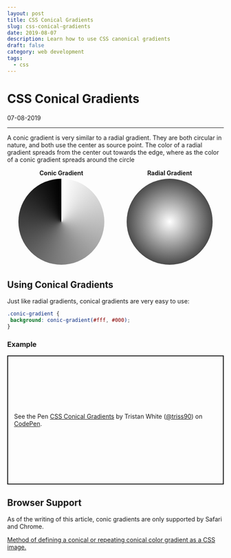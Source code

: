 ```yaml
---
layout: post
title: CSS Conical Gradients
slug: css-conical-gradients
date: 2019-08-07
description: Learn how to use CSS canonical gradients
draft: false
category: web development
tags:
  - css
---
```


# CSS Conical Gradients

<p class='timestamp'><time datetime='07-08-2019'>07-08-2019</time></p>
<hr>

A conic gradient is very similar to a radial gradient.
They are both circular in nature, and both use the center as source point.
The color of a radial gradient spreads from the center out towards the edge,
where as the color of a conic gradient spreads around the circle

<style>
.split {
 display: flex;
 align-items: center;
 justify-content: space-around;
 text-align: center;
}
.conic-gradient {
 height: 200px;
 width: 200px;
 border-radius: 50%;
 margin: 5px;
 background: conic-gradient(#fff, #000);
}
.radial-gradient {
 height: 200px;
 width: 200px;
 border-radius: 50%;
 margin: 5px;
 background: radial-gradient(#fff, #000);
}
@media(max-width: 768px) {
 .conic-gradient, .radial-gradient {
   height: 125px;
   width: 125px;
 }
}
</style>

<div class="split">
<span>
    <strong>Conic Gradient</strong>
    <div class="conic-gradient"></div>
</span>
<span>
    <strong>Radial Gradient</strong>
    <div class="radial-gradient"></div>
</span>
</div>

## Using Conical Gradients

Just like radial gradients, conical gradients are very easy to use:

```css
.conic-gradient {
 background: conic-gradient(#fff, #000);
}
```

### Example

<p class="codepen" data-height="300" data-theme-id="36048" data-default-tab="result" data-user="triss90" data-slug-hash="PMjoPj" style="height: 300px; box-sizing: border-box; display: flex; align-items: center; justify-content: center; border: 2px solid; margin: 1em 0; padding: 1em;" data-pen-title="CSS Conical Gradients">
  <span>See the Pen <a href="https://codepen.io/triss90/pen/PMjoPj/">
  CSS Conical Gradients</a> by Tristan  White (<a href="https://codepen.io/triss90">@triss90</a>)
  on <a href="https://codepen.io">CodePen</a>.</span>
</p>
<script async src="https://static.codepen.io/assets/embed/ei.js"></script>

## Browser Support

As of the writing of this article, conic gradients are only supported by Safari and Chrome.

<p class="ciu_embed" data-feature="css-conic-gradients" data-periods="future_1,current,past_1,past_2" data-accessible-colours="false">
  <a href="https://caniuse.com/#feat=css-conic-gradients">Method of defining a conical or repeating conical color gradient as a CSS image.</a>
</p>

<script src="https://cdn.jsdelivr.net/gh/ireade/caniuse-embed/caniuse-embed.min.js"></script>
